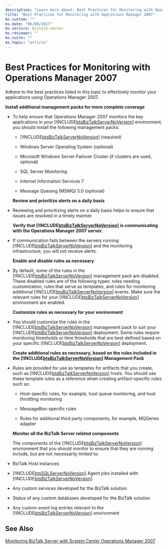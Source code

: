 ```yaml
---
description: "Learn more about: Best Practices for Monitoring with Operations Manager 2007"
title: "Best Practices for Monitoring with Operations Manager 2007"
ms.custom: ""
ms.date: "06/08/2017"
ms.service: biztalk-server
ms.reviewer: ""
ms.suite: ""
ms.topic: "article"
---
```

# Best Practices for Monitoring with Operations Manager 2007
Adhere to the best practices listed in this topic to effectively monitor your applications using Operations Manager 2007.  
  
 **Install additional management packs for more complete coverage**  
  
- To help ensure that Operations Manager 2007 monitors the key applications in your [!INCLUDE[btsBizTalkServerNoVersion](../includes/btsbiztalkservernoversion-md.md)] environment, you should install the following management packs:  
  
  - [!INCLUDE[btsBizTalkServerNoVersion](../includes/btsbiztalkservernoversion-md.md)] (required)  
  
  - Windows Server Operating System (optional)  
  
  - Microsoft Windows Server Failover Cluster (if clusters are used, optional)  
  
  - SQL Server Monitoring  
  
  - Internet Information Services 7  
  
  - Message Queuing (MSMQ) 5.0 (optional)  
  
  **Review and prioritize alerts on a daily basis**  
  
- Reviewing and prioritizing alerts on a daily basis helps to ensure that issues are resolved in a timely manner.  
  
  **Verify that [!INCLUDE[btsBizTalkServerNoVersion](../includes/btsbiztalkservernoversion-md.md)] is communicating with the Operations Manager 2007 server.**  
  
- If communication fails between the servers running [!INCLUDE[btsBizTalkServerNoVersion](../includes/btsbiztalkservernoversion-md.md)] and the monitoring infrastructure, you will not receive alerts.  
  
  **Enable and disable rules as necessary**  
  
- By default, some of the rules in the [!INCLUDE[btsBizTalkServerNoVersion](../includes/btsbiztalkservernoversion-md.md)] management pack are disabled. These disabled rules are of the following types: rules needing customization, rules that serve as templates, and rules for monitoring additional [!INCLUDE[btsBizTalkServerNoVersion](../includes/btsbiztalkservernoversion-md.md)] events. Make sure the relevant rules for your [!INCLUDE[btsBizTalkServerNoVersion](../includes/btsbiztalkservernoversion-md.md)] environment are enabled.  
  
  **Customize rules as necessary for your environment**  
  
- You should customize the rules in the [!INCLUDE[btsBizTalkServerNoVersion](../includes/btsbiztalkservernoversion-md.md)] management pack to suit your [!INCLUDE[btsBizTalkServerNoVersion](../includes/btsbiztalkservernoversion-md.md)] deployment. Some rules require monitoring thresholds or time thresholds that are best defined based on your specific [!INCLUDE[btsBizTalkServerNoVersion](../includes/btsbiztalkservernoversion-md.md)] deployment.  
  
  **Create additional rules as necessary, based on the rules included in the [!INCLUDE[btsBizTalkServerNoVersion](../includes/btsbiztalkservernoversion-md.md)] Management Pack**  
  
- Rules are provided for use as templates for artifacts that you create, such as [!INCLUDE[btsBizTalkServerNoVersion](../includes/btsbiztalkservernoversion-md.md)] hosts. You should use these template rules as a reference when creating artifact-specific rules such as:  
  
  -   Host-specific rules, for example, host queue monitoring, and host throttling monitoring  
  
  -   MessageBox-specific rules  
  
  -   Rules for additional third party components, for example, MQSeries adapter  
  
  **Monitor all the BizTalk Server related components**  
  
  The components of the [!INCLUDE[btsBizTalkServerNoVersion](../includes/btsbiztalkservernoversion-md.md)] environment that you should monitor to ensure that they are running include, but are not necessarily limited to:  
  
- BizTalk Host instances  
  
- [!INCLUDE[btsSQLServerNoVersion](../includes/btssqlservernoversion-md.md)] Agent jobs installed with [!INCLUDE[btsBizTalkServerNoVersion](../includes/btsbiztalkservernoversion-md.md)]  
  
- Any custom services developed for the BizTalk solution  
  
- Status of any custom databases developed for the BizTalk solution  
  
- Any custom event log entries relevant to the [!INCLUDE[btsBizTalkServerNoVersion](../includes/btsbiztalkservernoversion-md.md)] environment  
  
## See Also  
 [Monitoring BizTalk Server with System Center Operations Manager 2007](../technical-guides/monitoring-biztalk-server-with-system-center-operations-manager-2007.md)

